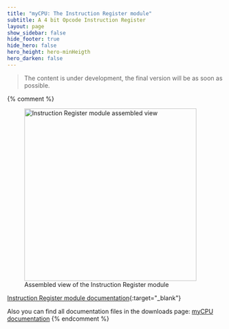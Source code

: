 ```yaml
---
title: "myCPU: The Instruction Register module"
subtitle: A 4 bit Opcode Instruction Register
layout: page
show_sidebar: false
hide_footer: true
hide_hero: false
hero_height: hero-minHeigth
hero_darken: false
---
```

> The content is under development, the final version will be as soon as possible.

{% comment %}
<figure class="center">
    <img src="{{ site.baseurl }}/img/mycpu/modules/ireg/ireg_4b_assembled_min.png" alt="Instruction Register module assembled view" title="Assembled view of the Instruction Register module" width="400px">
    <figcaption>Assembled view of the Instruction Register module</figcaption>
</figure>

[Instruction Register module documentation](/downloads/technical/myCPU_InstructionRegister_4b_R_module_full.pdf){:target="_blank"}

Also you can find all documentation files in the downloads page: [myCPU documentation](/pages/en/mycpu/downloads/technical_docs)
{% endcomment %}

